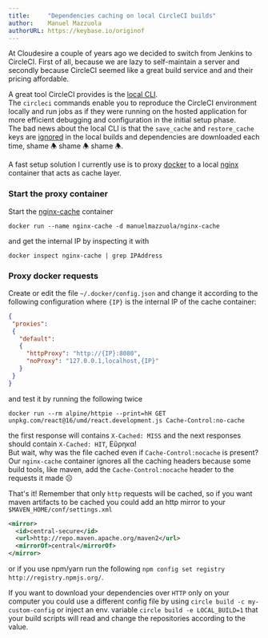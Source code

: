 ```yaml
---
title:     "Dependencies caching on local CircleCI builds"
author:    Manuel Mazzuola
authorURL: https://keybase.io/originof
---
```


At Cloudesire a couple of years ago we decided to switch from Jenkins to CircleCI. First of all, because we are lazy to self-maintain a server and secondly because CircleCI seemed like a great build service and and their pricing affordable.

A great tool CircleCI provides is the [local CLI](https://circleci.com/docs/2.0/local-cli/).  
The `circleci` commands enable you to reproduce the CircleCI environment locally and run jobs as if they were running on the hosted application for more efficient debugging and configuration in the initial setup phase.  
The bad news about the local CLI is that the `save_cache` and `restore_cache` keys are [ignored](https://circleci.com/docs/2.0/local-cli/#caching) in the local builds and dependencies are downloaded each time, shame 🕭 shame 🕭 shame 🕭.

A fast setup solution I currently use is to proxy [docker](https://www.docker.com/) to a local [nginx](https://www.nginx.com/) container that acts as cache layer.

### Start the proxy container

Start the [nginx-cache](https://github.com/manuelmazzuola/nginx-cache/blob/master/Dockerfile) container

    docker run --name nginx-cache -d manuelmazzuola/nginx-cache
and get the internal IP by inspecting it with

    docker inspect nginx-cache | grep IPAddress

### Proxy docker requests

Create or edit the file `~/.docker/config.json` and change it according to the following configuration where `{IP}` is the internal IP of the cache container:

```json
{
 "proxies":
 {
   "default":
   {
     "httpProxy": "http://{IP}:8080",
     "noProxy": "127.0.0.1,localhost,{IP}"
   }
 }
}
```

and test it by running the following twice

    docker run --rm alpine/httpie --print=hH GET unpkg.com/react@16/umd/react.development.js Cache-Control:no-cache
the first response will contains `X-Cached: MISS` and the next responses should contain `X-Cached: HIT`, Eὕρηκα!  
But wait, why was the file cached even if `Cache-Control:nocache` is present? Our `nginx-cache` container ignores all the caching headers because some build tools, like maven, add the `Cache-Control:nocache` header to the requests it made ☹

That's it! Remember that only `http` requests will be cached, so if you want maven artifacts to be cached you could add an http mirror to your `$MAVEN_HOME/conf/settings.xml`

```xml
<mirror>
  <id>central-secure</id>
  <url>http://repo.maven.apache.org/maven2</url>
  <mirrorOf>central</mirrorOf>
</mirror>
```

or if you use npm/yarn run the following `npm config set registry http://registry.npmjs.org/`.

If you want to download your dependencies over `HTTP` only on your computer you could use a different config file by using `circle build -c my-custom-config` or inject an env. variable `circle build -e LOCAL_BUILD=1` that your build scripts will read and change the repositories according to the value.

<!--truncate-->

